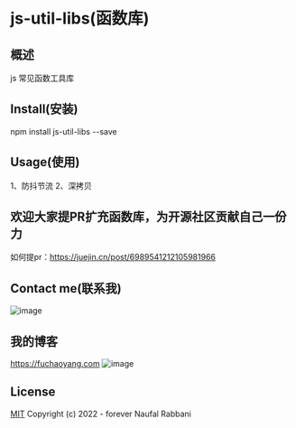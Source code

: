 # js-util-libs(函数库)

## 概述

js 常见函数工具库

## Install(安装)

npm install js-util-libs --save

## Usage(使用)

1、防抖节流
2、深拷贝

## 欢迎大家提PR扩充函数库，为开源社区贡献自己一份力
如何提pr：https://juejin.cn/post/6989541212105981966

## Contact me(联系我)
![image](https://user-images.githubusercontent.com/25168173/154791040-09b5e289-5533-4aa2-9e6d-cb11eabfddf3.png)

## 我的博客
https://fuchaoyang.com
![image](https://user-images.githubusercontent.com/25168173/154791015-750d04e4-02d4-4ebb-a559-5e3331003309.png)

## License

[MIT](http://opensource.org/licenses/MIT) Copyright (c) 2022 - forever Naufal Rabbani
